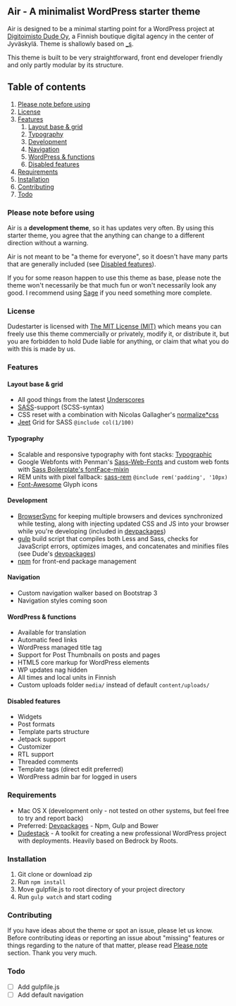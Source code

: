 ## Air - A minimalist WordPress starter theme

Air is designed to be a minimal starting point for a WordPress project at [Digitoimisto Dude Oy](https://www.dude.fi), a Finnish boutique digital agency in the center of Jyväskylä. Theme is shallowly based on [_s]("https://github.com/automattic/_s").

This theme is built to be very straightforward, front end developer friendly and only partly modular by its structure.

## Table of contents

1. [Please note before using](#please-note-before-using)
2. [License](#license)
3. [Features](#features)
    1. [Layout base & grid](#layout-base--grid)
    2. [Typography](#typography)
    3. [Development](#development)
    4. [Navigation](#navigation)
    5. [WordPress & functions](#wordpress--functions)
    6. [Disabled features](#disabled-features)
5. [Requirements](#requirements)
6. [Installation](#installation)
7. [Contributing](#contributing)
8. [Todo](#todo)

### Please note before using

Air is a **development theme**, so it has updates very often. By using this starter theme, you agree that the anything can change to a different direction without a warning.

Air is not meant to be "a theme for everyone", so it doesn't have many parts that are generally included (see [Disabled features](#disabled-features)).

If you for some reason happen to use this theme as base, please note the theme won't necessarily be that much fun or won't necessarily look any good. I recommend using [Sage](https://roots.io/sage/) if you need something more complete.

### License

Dudestarter is licensed with [The MIT License (MIT)](http://choosealicense.com/licenses/mit/) which means you can freely use this theme commercially or privately, modify it, or distribute it, but you are forbidden to hold Dude liable for anything, or claim that what you do with this is made by us.

### Features

#### Layout base & grid

* All good things from the latest [Underscores](https://github.com/Automattic/_s)
* [SASS](http://sass-lang.com/)-support (SCSS-syntax)
* CSS reset with a combination with Nicolas Gallagher's [normalize*css](https://github.com/necolas/normalize.css/)
* [Jeet](https://github.com/mojotech/jeet) Grid for SASS `@include col(1/100)`

#### Typography

* Scalable and responsive typography with font stacks: [Typographic](https://github.com/corysimmons/typographic)
* Google Webfonts with Penman's [Sass-Web-Fonts](https://github.com/penman/Sass-Web-Fonts) and custom web fonts with [Sass Boilerplate's fontFace-mixin](https://github.com/magnetikonline/sassboilerplate/blob/master/fontface.scss)
* REM units with pixel fallback: [sass-rem](https://github.com/pierreburel/sass-rem) `@include rem('padding', '10px)`
* [Font-Awesome](https://github.com/FortAwesome/Font-Awesome) Glyph icons

#### Development

* [BrowserSync](http://www.browsersync.io/) for keeping multiple browsers and devices synchronized while testing, along with injecting updated CSS and JS into your browser while you're developing (included in [devpackages](https://github.com/digitoimistodude/devpackages))
* [gulp](http://gulpjs.com/) build script that compiles both Less and Sass, checks for JavaScript errors, optimizes images, and concatenates and minifies files (see Dude's [devpackages](https://github.com/digitoimistodude/devpackages))
* [npm](https://www.npmjs.com) for front-end package management

#### Navigation

* Custom navigation walker based on Bootstrap 3
* Navigation styles coming soon

#### WordPress & functions
* Available for translation
* Automatic feed links
* WordPress managed title tag
* Support for Post Thumbnails on posts and pages
* HTML5 core markup for WordPress elements
* WP updates nag hidden
* All times and local units in Finnish
* Custom uploads folder `media/` instead of default `content/uploads/`

#### Disabled features

* Widgets
* Post formats
* Template parts structure
* Jetpack support
* Customizer
* RTL support
* Threaded comments
* Template tags (direct edit preferred)
* WordPress admin bar for logged in users

### Requirements

* Mac OS X (development only - not tested on other systems, but feel free to try and report back)
* Preferred: [Devpackages](https://github.com/digitoimistodude/devpackages) - Npm, Gulp and Bower
* [Dudestack](https://github.com/digitoimistodude/dudestack) - A toolkit for creating a new professional WordPress project with deployments. Heavily based on Bedrock by Roots.

### Installation

1. Git clone or download zip
2. Run `npm install`
3. Move gulpfile.js to root directory of your project directory
4. Run `gulp watch` and start coding

### Contributing

If you have ideas about the theme or spot an issue, please let us know. Before contributing ideas or reporting an issue about "missing" features or things regarding to the nature of that matter, please read [Please note](#please-note-before-using) section. Thank you very much.

### Todo

- [ ] Add gulpfile.js
- [ ] Add default navigation
